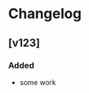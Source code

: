 # Changelog

## [v123]

### Added

- some work

[Unreleased]: https://github.com/eighty4/l3/commits/main
